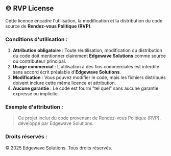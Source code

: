 ## © RVP License

Cette licence encadre l'utilisation, la modification et la distribution du code source de **Rendez-vous Politique (RVP)**.

### Conditions d'utilisation :
1. **Attribution obligatoire** : Toute réutilisation, modification ou distribution du code doit mentionner clairement **Edgewave Solutions** comme source ou contributeur principal.
2. **Usage commercial** : L'utilisation à des fins commerciales est interdite sans accord écrit préalable d'**Edgewave Solutions**.
3. **Modification** : Vous pouvez modifier le code, mais les fichiers distribués doivent inclure cette même licence et attribution.
4. **Aucune garantie** : Le code est fourni "tel quel" sans aucune garantie expresse ou implicite.

### Exemple d'attribution :
> Ce projet inclut du code provenant de Rendez-vous Politique (RVP), développé par Edgewave Solutions.

### Droits réservés :
© 2025 Edgewave Solutions. Tous droits réservés.
